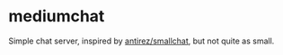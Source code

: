 # mediumchat
Simple chat server, inspired by [antirez/smallchat](https://github.com/antirez/smallchat), but not quite as small.
